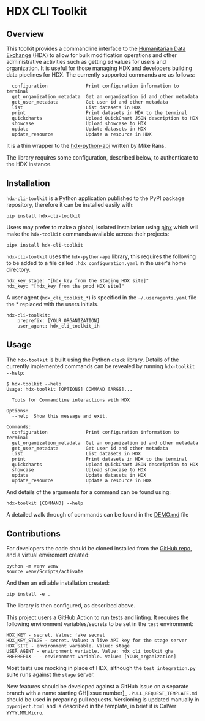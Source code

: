 # HDX CLI Toolkit

## Overview

This toolkit provides a commandline interface to the [Humanitarian Data Exchange](https://data.humdata.org/) (HDX) to allow for bulk modification operations and other administrative activities such as getting `id` values for users and organization. It is useful for those managing HDX and developers building data pipelines for HDX. The currently supported commands are as follows:

```
  configuration              Print configuration information to terminal
  get_organization_metadata  Get an organization id and other metadata
  get_user_metadata          Get user id and other metadata
  list                       List datasets in HDX
  print                      Print datasets in HDX to the terminal
  quickcharts                Upload QuickChart JSON description to HDX
  showcase                   Upload showcase to HDX
  update                     Update datasets in HDX
  update_resource            Update a resource in HDX
```

It is a thin wrapper to the [hdx-python-api](https://github.com/OCHA-DAP/hdx-python-api) written by Mike Rans.

The library requires some configuration, described below, to authenticate to the HDX instance.

## Installation
`hdx-cli-toolkit` is a Python application published to the PyPI package repository, therefore it can be installed easily with:

```pip install hdx-cli-toolkit```

Users may prefer to make a global, isolated installation using [pipx](https://pypi.org/project/pipx/) which will make the `hdx-toolkit` commands available across their projects:

```pipx install hdx-cli-toolkit```

`hdx-cli-toolkit` uses the `hdx-python-api` library, this requires the following to be added to a file called `.hdx_configuration.yaml` in the user's home directory.

```
hdx_key_stage: "[hdx_key from the staging HDX site]"
hdx_key: "[hdx_key from the prod HDX site]"
```

A user agent (`hdx_cli_toolkit_*`) is specified in the `~/.useragents.yaml` file the * replaced with the users initials.
```
hdx-cli-toolkit:
    preprefix: [YOUR_ORGANIZATION]
    user_agent: hdx_cli_toolkit_ih
```

## Usage

The `hdx-toolkit` is built using the Python `click` library. Details of the currently implemented commands can be revealed by running `hdx-toolkit --help`:

```
$ hdx-toolkit --help
Usage: hdx-toolkit [OPTIONS] COMMAND [ARGS]...

  Tools for Commandline interactions with HDX

Options:
  --help  Show this message and exit.

Commands:
  configuration              Print configuration information to terminal
  get_organization_metadata  Get an organization id and other metadata
  get_user_metadata          Get user id and other metadata
  list                       List datasets in HDX
  print                      Print datasets in HDX to the terminal
  quickcharts                Upload QuickChart JSON description to HDX
  showcase                   Upload showcase to HDX
  update                     Update datasets in HDX
  update_resource            Update a resource in HDX
```

And details of the arguments for a command can be found using:

```shell
hdx-toolkit [COMMAND] --help
```

A detailed walk through of commands can be found in the [DEMO.md](DEMO.md) file

## Contributions

For developers the code should be cloned installed from the [GitHub repo](https://github.com/OCHA-DAP/hdx-cli-toolkit), and a virtual enviroment created:

```shell
python -m venv venv
source venv/Scripts/activate
```

And then an editable installation created:

```shell
pip install -e .
```

The library is then configured, as described above.

This project users a GitHub Action to run tests and linting. It requires the following environment variables/secrets to be set in the `test` environment:

```
HDX_KEY - secret. Value: fake secret
HDX_KEY_STAGE - secret. Value: a live API key for the stage server
HDX_SITE - environment variable. Value: stage
USER_AGENT - environment variable. Value: hdx_cli_toolkit_gha
PREPREFIX - - environment variable. Value: [YOUR_organization]
```

Most tests use mocking in place of HDX, although the `test_integration.py` suite runs against the `stage` server.

New features should be developed against a GitHub issue on a separate branch with a name starting GH[issue number]_ . `PULL_REQUEST_TEMPLATE.md` should be used in preparing pull requests. Versioning is updated manually in `pyproject.toml` and is described in the template, in brief it is CalVer `YYYY.MM.Micro`.

